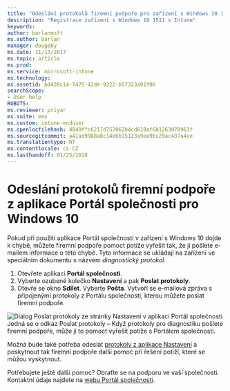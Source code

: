 ```yaml
---
title: "Odeslání protokolů firemní podpoře pro zařízení s Windows 10 | Dokumentace Microsoftu"
description: "Registrace zařízení s Windows 10 1511 v Intune"
keywords: 
author: barlanmsft
ms.author: barlan
manager: dougeby
ms.date: 11/13/2017
ms.topic: article
ms.prod: 
ms.service: microsoft-intune
ms.technology: 
ms.assetid: bd428c14-7d75-42de-9322-b57323a01f06
searchScope:
- User help
ROBOTS: 
ms.reviewer: priyar
ms.suite: ems
ms.custom: intune-enduser
ms.openlocfilehash: 4840ffc6217d757062b4cd610af6b1263070963f
ms.sourcegitcommit: a41ad9988a8c14e6b15123a9ea9bc29ac437a4ce
ms.translationtype: HT
ms.contentlocale: cs-CZ
ms.lasthandoff: 01/25/2018
---
```

# <a name="send-logs-to-your-company-support-from-the-company-portal-app-for-windows-10"></a>Odeslání protokolů firemní podpoře z aplikace Portál společnosti pro Windows 10

Pokud při použití aplikace Portál společnosti v zařízení s Windows 10 dojde k chybě, můžete firemní podpoře pomoct potíže vyřešit tak, že jí pošlete e-mailem informace o této chybě. Tyto informace se ukládají na zařízení ve speciálním dokumentu s názvem _diagnostický protokol_.

1.  Otevřete aplikaci **Portál společnosti**.
2.  Vyberte ozubené kolečko **Nastavení** a pak **Poslat protokoly**.
3.  Otevře se okno **Sdílet**. Vyberte **Pošta**. Vytvoří se e-mailová zpráva s připojenými protokoly z Portálu společnosti, kterou můžete poslat firemní podpoře.

  ![Dialog Poslat protokoly ze stránky Nastavení v aplikaci Portál společnosti Jedná se o odkaz Poslat protokoly – Když protokoly pro diagnostiku pošlete firemní podpoře, může jí to pomoct vyřešit potíže s Portálem společnosti.](./media/w10-share-logs-after-1711.png)

Možná bude také potřeba odeslat [protokoly z aplikace Nastavení](send-logs-to-your-it-admin-settings-windows.md) a poskytnout tak firemní podpoře další pomoc při řešení potíží, které se můžou vyskytnout.

Potřebujete ještě další pomoc? Obraťte se na podporu ve vaší společnosti. Kontaktní údaje najdete na [webu Portál společnosti](https://portal.manage.microsoft.com#HelpDeskDialog).
